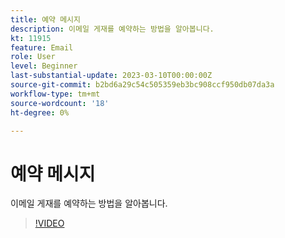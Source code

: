 ```yaml
---
title: 예약 메시지
description: 이메일 게재를 예약하는 방법을 알아봅니다.
kt: 11915
feature: Email
role: User
level: Beginner
last-substantial-update: 2023-03-10T00:00:00Z
source-git-commit: b2bd6a29c54c505359eb3bc908ccf950db07da3a
workflow-type: tm+mt
source-wordcount: '18'
ht-degree: 0%

---
```



# 예약 메시지

이메일 게재를 예약하는 방법을 알아봅니다.

>[!VIDEO](https://video.tv.adobe.com/v/3415919/?quality=12)
